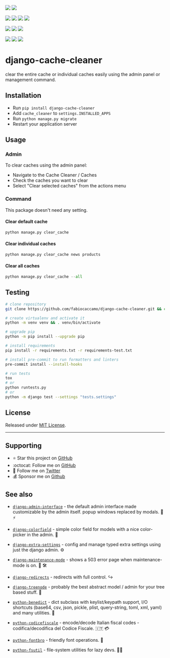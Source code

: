 [![](https://img.shields.io/pypi/pyversions/django-cache-cleaner.svg?color=3776AB&logo=python&logoColor=white)](https://www.python.org/)
[![](https://img.shields.io/pypi/djversions/django-cache-cleaner?color=0C4B33&logo=django&logoColor=white&label=django)](https://www.djangoproject.com/)

[![](https://img.shields.io/pypi/v/django-cache-cleaner.svg?color=blue&logo=pypi&logoColor=white)](https://pypi.org/project/django-cache-cleaner/)
[![](https://static.pepy.tech/badge/django-cache-cleaner/month)](https://pepy.tech/project/django-cache-cleaner)
[![](https://img.shields.io/github/stars/fabiocaccamo/django-cache-cleaner?logo=github&style=flat)](https://github.com/fabiocaccamo/django-cache-cleaner/stargazers)
[![](https://img.shields.io/pypi/l/django-cache-cleaner.svg?color=blue)](https://github.com/fabiocaccamo/django-cache-cleaner/blob/main/LICENSE.txt)

[![](https://results.pre-commit.ci/badge/github/fabiocaccamo/django-cache-cleaner/main.svg)](https://results.pre-commit.ci/latest/github/fabiocaccamo/django-cache-cleaner/main)
[![](https://img.shields.io/github/actions/workflow/status/fabiocaccamo/django-cache-cleaner/test-package.yml?branch=main&label=build&logo=github)](https://github.com/fabiocaccamo/django-cache-cleaner)
[![](https://img.shields.io/codecov/c/gh/fabiocaccamo/django-cache-cleaner?logo=codecov)](https://codecov.io/gh/fabiocaccamo/django-cache-cleaner)
<!-- [![](https://img.shields.io/codacy/grade/{id}?logo=codacy)](https://www.codacy.com/app/fabiocaccamo/django-cache-cleaner) -->
[![](https://img.shields.io/codeclimate/maintainability/fabiocaccamo/django-cache-cleaner?logo=code-climate)](https://codeclimate.com/github/fabiocaccamo/django-cache-cleaner/)
[![](https://img.shields.io/badge/code%20style-black-000000.svg?logo=python&logoColor=black)](https://github.com/psf/black)
[![](https://img.shields.io/endpoint?url=https://raw.githubusercontent.com/astral-sh/ruff/main/assets/badge/v2.json)](https://github.com/astral-sh/ruff)

# django-cache-cleaner
clear the entire cache or individual caches easily using the admin panel or management command.

## Installation
-   Run `pip install django-cache-cleaner`
-   Add `cache_cleaner` to `settings.INSTALLED_APPS`
-   Run `python manage.py migrate`
-   Restart your application server

## Usage

### Admin
To clear caches using the admin panel:
-   Navigate to the Cache Cleaner / Caches
-   Check the caches you want to clear
-   Select "Clear selected caches" from the actions menu

### Command
This package doesn't need any setting.

#### Clear default cache
```python
python manage.py clear_cache
```

#### Clear individual caches
```python
python manage.py clear_cache news products
```

#### Clear all caches
```python
python manage.py clear_cache --all
```

## Testing
```bash
# clone repository
git clone https://github.com/fabiocaccamo/django-cache-cleaner.git && cd django-cache-cleaner

# create virtualenv and activate it
python -m venv venv && . venv/bin/activate

# upgrade pip
python -m pip install --upgrade pip

# install requirements
pip install -r requirements.txt -r requirements-test.txt

# install pre-commit to run formatters and linters
pre-commit install --install-hooks

# run tests
tox
# or
python runtests.py
# or
python -m django test --settings "tests.settings"
```


## License
Released under [MIT License](LICENSE.txt).

---

## Supporting

- :star: Star this project on [GitHub](https://github.com/fabiocaccamo/django-cache-cleaner)
- :octocat: Follow me on [GitHub](https://github.com/fabiocaccamo)
- :blue_heart: Follow me on [Twitter](https://twitter.com/fabiocaccamo)
- :moneybag: Sponsor me on [Github](https://github.com/sponsors/fabiocaccamo)

## See also

- [`django-admin-interface`](https://github.com/fabiocaccamo/django-admin-interface) - the default admin interface made customizable by the admin itself. popup windows replaced by modals. 🧙 ⚡

- [`django-colorfield`](https://github.com/fabiocaccamo/django-colorfield) - simple color field for models with a nice color-picker in the admin. 🎨

- [`django-extra-settings`](https://github.com/fabiocaccamo/django-extra-settings) - config and manage typed extra settings using just the django admin. ⚙️

- [`django-maintenance-mode`](https://github.com/fabiocaccamo/django-maintenance-mode) - shows a 503 error page when maintenance-mode is on. 🚧 🛠️

- [`django-redirects`](https://github.com/fabiocaccamo/django-redirects) - redirects with full control. ↪️

- [`django-treenode`](https://github.com/fabiocaccamo/django-treenode) - probably the best abstract model / admin for your tree based stuff. 🌳

- [`python-benedict`](https://github.com/fabiocaccamo/python-benedict) - dict subclass with keylist/keypath support, I/O shortcuts (base64, csv, json, pickle, plist, query-string, toml, xml, yaml) and many utilities. 📘

- [`python-codicefiscale`](https://github.com/fabiocaccamo/python-codicefiscale) - encode/decode Italian fiscal codes - codifica/decodifica del Codice Fiscale. 🇮🇹 💳

- [`python-fontbro`](https://github.com/fabiocaccamo/python-fontbro) - friendly font operations. 🧢

- [`python-fsutil`](https://github.com/fabiocaccamo/python-fsutil) - file-system utilities for lazy devs. 🧟‍♂️
